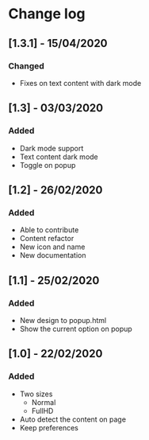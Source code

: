 # Change log

## [1.3.1] - 15/04/2020
### Changed
- Fixes on text content with dark mode

## [1.3] - 03/03/2020
### Added
- Dark mode support
- Text content dark mode
- Toggle on popup

## [1.2] - 26/02/2020
### Added
- Able to contribute
- Content refactor
- New icon and name
- New documentation

## [1.1] - 25/02/2020
### Added
- New design to popup.html
- Show the current option on popup

## [1.0] - 22/02/2020
### Added
- Two sizes
    - Normal
    - FullHD
- Auto detect the content on page
- Keep preferences